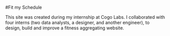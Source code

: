 #Fit my Schedule

This site was created during my internship at Cogo Labs. I collaborated with four interns (two data analysts, a designer, and another engineer), to design, build and improve a fitness aggregating website. 